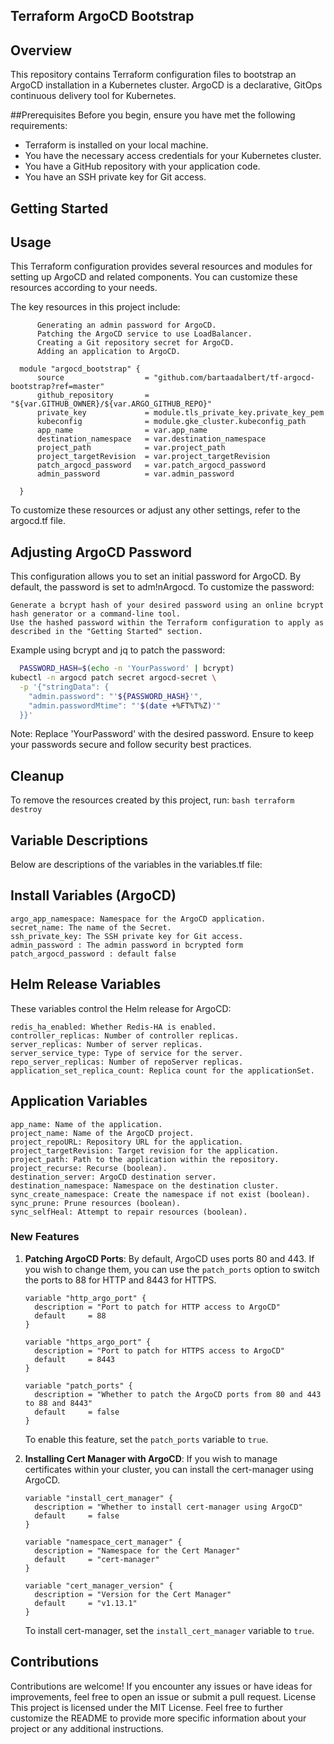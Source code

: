 ## Terraform ArgoCD Bootstrap
## Overview

This repository contains Terraform configuration files to bootstrap an ArgoCD installation in a Kubernetes cluster. ArgoCD is a declarative, GitOps continuous delivery tool for Kubernetes.

##Prerequisites
Before you begin, ensure you have met the following requirements:

- Terraform is installed on your local machine.
- You have the necessary access credentials for your Kubernetes cluster.
- You have a GitHub repository with your application code.
- You have an SSH private key for Git access.

## Getting Started

## Usage

This Terraform configuration provides several resources and modules for setting up ArgoCD and related components. You can customize these resources according to your needs.

The key resources in this project include:

  ```   Creating the ArgoCD installation using Helm (chart: argo-cd).
        Generating an admin password for ArgoCD.
        Patching the ArgoCD service to use LoadBalancer.
        Creating a Git repository secret for ArgoCD.
        Adding an application to ArgoCD.
  ```
  ```module
    module "argocd_bootstrap" {
        source                  = "github.com/bartaadalbert/tf-argocd-bootstrap?ref=master"
        github_repository       = "${var.GITHUB_OWNER}/${var.ARGO_GITHUB_REPO}"
        private_key             = module.tls_private_key.private_key_pem
        kubeconfig              = module.gke_cluster.kubeconfig_path
        app_name                = var.app_name
        destination_namespace   = var.destination_namespace
        project_path            = var.project_path
        project_targetRevision  = var.project_targetRevision
        patch_argocd_password   = var.patch_argocd_password
        admin_password          = var.admin_password

    }
  ```
To customize these resources or adjust any other settings, refer to the argocd.tf file.

## Adjusting ArgoCD Password
This configuration allows you to set an initial password for ArgoCD. By default, the password is set to adm!nArgocd. To customize the password:

    Generate a bcrypt hash of your desired password using an online bcrypt hash generator or a command-line tool.
    Use the hashed password within the Terraform configuration to apply as described in the "Getting Started" section.

Example using bcrypt and jq to patch the password:

```bash
  PASSWORD_HASH=$(echo -n 'YourPassword' | bcrypt)
kubectl -n argocd patch secret argocd-secret \
  -p '{"stringData": {
    "admin.password": "'${PASSWORD_HASH}'",
    "admin.passwordMtime": "'$(date +%FT%T%Z)'"
  }}'
```
Note: Replace 'YourPassword' with the desired password. Ensure to keep your passwords secure and follow security best practices.

## Cleanup

To remove the resources created by this project, run:
```bash terraform destroy```

## Variable Descriptions

Below are descriptions of the variables in the variables.tf file:
## Install Variables (ArgoCD)

    argo_app_namespace: Namespace for the ArgoCD application.
    secret_name: The name of the Secret.
    ssh_private_key: The SSH private key for Git access.
    admin_password : The admin password in bcrypted form
    patch_argocd_password : default false

## Helm Release Variables

These variables control the Helm release for ArgoCD:

    redis_ha_enabled: Whether Redis-HA is enabled.
    controller_replicas: Number of controller replicas.
    server_replicas: Number of server replicas.
    server_service_type: Type of service for the server.
    repo_server_replicas: Number of repoServer replicas.
    application_set_replica_count: Replica count for the applicationSet.

## Application Variables

    app_name: Name of the application.
    project_name: Name of the ArgoCD project.
    project_repoURL: Repository URL for the application.
    project_targetRevision: Target revision for the application.
    project_path: Path to the application within the repository.
    project_recurse: Recurse (boolean).
    destination_server: ArgoCD destination server.
    destination_namespace: Namespace on the destination cluster.
    sync_create_namespace: Create the namespace if not exist (boolean).
    sync_prune: Prune resources (boolean).
    sync_selfHeal: Attempt to repair resources (boolean).

### New Features

1. **Patching ArgoCD Ports**:
   By default, ArgoCD uses ports 80 and 443. If you wish to change them, you can use the `patch_ports` option to switch the ports to 88 for HTTP and 8443 for HTTPS.

   ```hcl
   variable "http_argo_port" {
     description = "Port to patch for HTTP access to ArgoCD"
     default     = 88
   }

   variable "https_argo_port" {
     description = "Port to patch for HTTPS access to ArgoCD"
     default     = 8443
   }

   variable "patch_ports" {
     description = "Whether to patch the ArgoCD ports from 80 and 443 to 88 and 8443"
     default     = false
   }
   ```

   To enable this feature, set the `patch_ports` variable to `true`.

2. **Installing Cert Manager with ArgoCD**:
   If you wish to manage certificates within your cluster, you can install the cert-manager using ArgoCD. 

   ```hcl
   variable "install_cert_manager" {
     description = "Whether to install cert-manager using ArgoCD"
     default     = false
   }

   variable "namespace_cert_manager" {
     description = "Namespace for the Cert Manager"
     default     = "cert-manager"
   }

   variable "cert_manager_version" {
     description = "Version for the Cert Manager"
     default     = "v1.13.1"
   }
   ```

   To install cert-manager, set the `install_cert_manager` variable to `true`.

## Contributions

Contributions are welcome! If you encounter any issues or have ideas for improvements, feel free to open an issue or submit a pull request.
License
This project is licensed under the MIT License.
Feel free to further customize the README to provide more specific information about your project or any additional instructions.